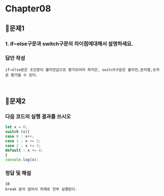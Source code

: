 # Chapter08
## 📌문제1
### 1. if~else구문과 switch구문의 차이점에대해서 설명하세요.

### 답안 작성
```
if~else문은 조건문이 불리언값으로 평가되어야 하지만, switch구문은 불리언,문자열,숫자로 평가될 수 있다.
```

<br>

## 📌문제2
### 다음 코드의 실행 결과를 쓰시오
```js
let x = 0;
switch (x){
case 0 : x++;
case 1 : x += 2;
case 2 : x += 3;
default : x += 4;
}
console.log(x);
```
### 정답 및 해설
```
10
break 문이 없어서 차례로 전부 실행된다.
```

<br>
